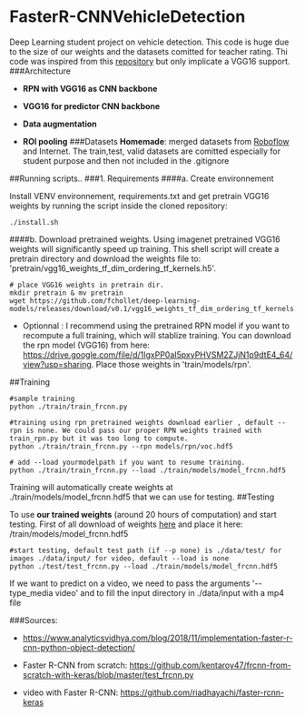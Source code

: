 # FasterR-CNNVehicleDetection
Deep Learning student project on vehicle detection. This code is huge due to the size of our weights and the datasets comitted for teacher rating.
Thi code was inspired from this [repository](https://github.com/kentaroy47/frcnn-from-scratch-with-keras/blob/master/test_frcnn.py) but only implicate a VGG16 support.
###Architecture
- **RPN with VGG16 as CNN backbone** 


- **VGG16 for predictor CNN backbone**


- **Data augmentation**


- **ROI pooling**
###Datasets
**Homemade**: merged datasets from [Roboflow](https://public.roboflow.com/object-detection/vehicles-openimages) and Internet. The train,test, valid datasets are comitted especially for student purpose and then not included in the .gitignore 

##Running scripts..
###1. Requirements
####a. Create environnement

Install VENV environnement, requirements.txt and get pretrain VGG16 weights by running the script inside the cloned repository:

    ./install.sh

####b. Download pretrained weights.
Using imagenet pretrained VGG16 weights will significantly speed up training.
This shell script will create a pretrain directory and download the weights file to: 'pretrain/vgg16_weights_tf_dim_ordering_tf_kernels.h5'.


    # place VGG16 weights in pretrain dir.
    mkdir pretrain & mv pretrain
    wget https://github.com/fchollet/deep-learning-models/releases/download/v0.1/vgg16_weights_tf_dim_ordering_tf_kernels.h5

- Optionnal : I recommend using the pretrained RPN model if you want to recompute a full training, which will stablize training. You can download the rpn model (VGG16) from here: https://drive.google.com/file/d/1IgxPP0aI5pxyPHVSM2ZJjN1p9dtE4_64/view?usp=sharing.
Place those weights in 'train/models/rpn'.

##Training
    
    #sample training
    python ./train/train_frcnn.py 

    #training using rpn pretrained weights download earlier , default --rpn is none. We could pass our proper RPN weights trained with train_rpn.py but it was too long to compute.
    python ./train/train_frcnn.py --rpn models/rpn/voc.hdf5

    # add --load yourmodelpath if you want to resume training.
    python ./train/train_frcnn.py --load ./train/models/model_frcnn.hdf5

Training will automatically create weights at ./train/models/model_frcnn.hdf5 that we can use for testing.
##Testing

To use **our trained weights** (around 20 hours of computation) and start testing. First of all download of weights [here](https://drive.google.com/file/d/1uKbDegYfr2n-tS9xusD-NBY_ILiWzohp/view?usp=sharing) and place it here: /train/models/model_frcnn.hdf5

    #start testing, default test path (if --p none) is ./data/test/ for images ./data/input/ for video, default --load is none
    python ./test/test_frcnn.py --load ./train/models/model_frcnn.hdf5

If we want to predict on a video, we need to pass the arguments '--type_media video' and to fill the input directory in ./data/input with a mp4 file


###Sources: 
 - https://www.analyticsvidhya.com/blog/2018/11/implementation-faster-r-cnn-python-object-detection/

 - Faster R-CNN from scratch: https://github.com/kentaroy47/frcnn-from-scratch-with-keras/blob/master/test_frcnn.py

 - video with Faster R-CNN: https://github.com/riadhayachi/faster-rcnn-keras
